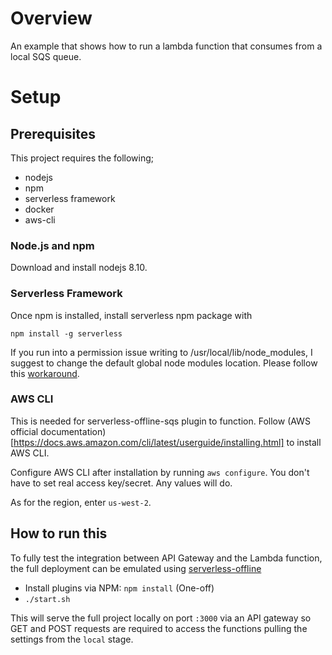# Overview
An example that shows how to run a lambda function that consumes from a local SQS queue.

# Setup

## Prerequisites

This project requires the following;
* nodejs
* npm
* serverless framework
* docker
* aws-cli

### Node.js and npm

Download and install nodejs 8.10.

### Serverless Framework

Once npm is installed, install serverless npm package with

`npm install -g serverless`

If you run into a permission issue writing to /usr/local/lib/node_modules, I suggest to change the default global node modules location. Please follow this [workaround](https://github.com/npm/npm/issues/8165#issuecomment-264002075).

### AWS CLI
This is needed for serverless-offline-sqs plugin to function. Follow (AWS official documentation)[https://docs.aws.amazon.com/cli/latest/userguide/installing.html] to install AWS CLI.

Configure AWS CLI after installation by running `aws configure`. You don't have to set real access key/secret. Any values will do.

As for the region, enter `us-west-2`.

## How to run this

To fully test the integration between API Gateway and the Lambda function, the full deployment can be emulated using [serverless-offline](https://github.com/dherault/serverless-offline)

* Install plugins via NPM: `npm install` (One-off)
* `./start.sh`

This will serve the full project locally on port `:3000` via an API gateway so GET and POST requests are required to access the functions pulling the settings from the `local` stage.